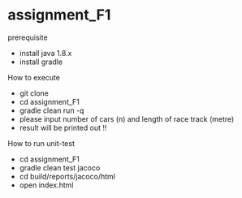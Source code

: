 # assignment_F1
prerequisite
* install java 1.8.x
* install gradle

How to execute
* git clone
* cd assignment_F1
* gradle clean run -q
* please input number of cars (n) and length of race track (metre)
* result will be printed out !!

How to run unit-test
* cd assignment_F1
* gradle clean test jacoco
* cd build/reports/jacoco/html
* open index.html
